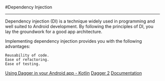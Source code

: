 #Dependency Injection

------
Dependency injection (DI) is a technique widely used in programming and well suited to Android development. By following the principles of DI, you lay the groundwork for a good app architecture.

Implementing dependency injection provides you with the following advantages:

    Reusability of code.
    Ease of refactoring.
    Ease of testing.


[Using Dagger in your Android app - Kotlin](https://developer.android.com/codelabs/android-dagger#0)
[Dagger 2](https://codinginflow.com/tutorials/android/dagger-2/part-1-introduction)
[Documentation](https://dagger.dev/)






